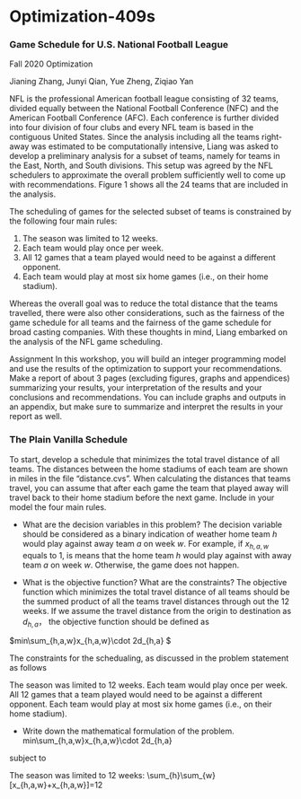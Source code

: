 # Optimization-409s
### Game Schedule for U.S. National Football League
Fall 2020 Optimization

Jianing Zhang, Junyi Qian, Yue Zheng, Ziqiao Yan

NFL is the professional American football league consisting of 32 teams, divided equally between the National Football Conference (NFC) and the American Football Conference (AFC). Each conference is further divided into four division of four clubs and every NFL team is based in the contiguous United States. Since the analysis including all the teams right-away was estimated to be computationally intensive, Liang was asked to develop a preliminary analysis for a subset of teams, namely for teams in the East, North, and South divisions. This setup was agreed by the NFL schedulers to approximate the overall problem sufficiently well to come up with recommendations. Figure 1 shows all the 24 teams that are included in the analysis.

The scheduling of games for the selected subset of teams is constrained by the following four main rules:

1. The season was limited to 12 weeks.
2. Each team would play once per week.
3. All 12 games that a team played would need to be against a different opponent.
4. Each team would play at most six home games (i.e., on their home stadium).


Whereas the overall goal was to reduce the total distance that the teams travelled, there were also other considerations, such as the fairness of the game schedule for all teams and the fairness of the game schedule for broad casting companies. With these thoughts in mind, Liang embarked on the analysis of the NFL game scheduling.

Assignment
In this workshop, you will build an integer programming model and use the results of the optimization to support your recommendations. Make a report of about 3 pages (excluding figures, graphs and appendices) summarizing your results, your interpretation of the results and your conclusions and recommendations. You can include graphs and outputs in an appendix, but make sure to summarize and interpret the results in your report as well.



### The Plain Vanilla Schedule

To start, develop a schedule that minimizes the total travel distance of all teams. The distances between the home stadiums of each team are shown in miles in the file “distance.cvs”. When calculating the distances that teams travel, you can assume that after each game the team that played away will travel back to their home stadium before the next game. Include in your model the four main rules.

- What are the decision variables in this problem?
The decision variable should be considered as a binary indication of weather home team $h$ would play against away team $a$ on week $w$. For example, if $x_{h,a,w}$ equals to 1, is means that the home team $h$ would play against with away team $a$ on week $w$. Otherwise, the game does not happen.

- What is the objective function? What are the constraints?
The objective function which minimizes the total travel distance of all teams should be the summed product of all the teams travel distances through out the 12 weeks. If we assume the travel distance from the origin to destination as $d_{h,a}$， the objective function should be defined as

$min\sum_{h,a,w}x_{h,a,w}\cdot 2d_{h,a} $


The constraints for the schedualing, as discussed in the problem statement as follows

The season was limited to 12 weeks.
Each team would play once per week.
All 12 games that a team played would need to be against a different opponent.
Each team would play at most six home games (i.e., on their home stadium).
- Write down the mathematical formulation of the problem.
min\sum_{h,a,w}x_{h,a,w}\cdot 2d_{h,a} 

subject to

The season was limited to 12 weeks:
\sum_{h}\sum_{w}[x_{h,a,w}+x_{h,a,w}]=12
